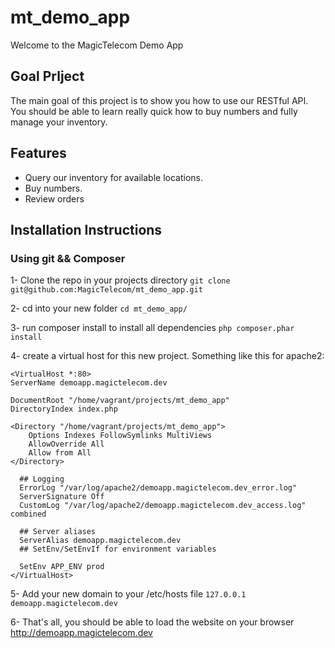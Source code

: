 # mt_demo_app
Welcome to the MagicTelecom Demo App

## Goal Prlject
The main goal of this project is to show you how to use our RESTful API. You should be able to learn really quick how to buy numbers and fully manage your inventory.

## Features
- Query our inventory for available locations.
- Buy numbers.
- Review orders

## Installation Instructions

### Using git && Composer 

1- Clone the repo in your projects directory ```git clone git@github.com:MagicTelecom/mt_demo_app.git``` 

2- cd into your new folder ```cd mt_demo_app/```

3- run composer install to install all dependencies ```php composer.phar install```

4- create a virtual host for this new project. Something like this for apache2: 

```
<VirtualHost *:80>
ServerName demoapp.magictelecom.dev

DocumentRoot "/home/vagrant/projects/mt_demo_app"
DirectoryIndex index.php

<Directory "/home/vagrant/projects/mt_demo_app">
    Options Indexes FollowSymlinks MultiViews
    AllowOverride All
    Allow from All
</Directory>

  ## Logging
  ErrorLog "/var/log/apache2/demoapp.magictelecom.dev_error.log"
  ServerSignature Off
  CustomLog "/var/log/apache2/demoapp.magictelecom.dev_access.log" combined 

  ## Server aliases
  ServerAlias demoapp.magictelecom.dev
  ## SetEnv/SetEnvIf for environment variables
  
  SetEnv APP_ENV prod
</VirtualHost>

```


5- Add your new domain to your /etc/hosts file ```127.0.0.1 demoapp.magictelecom.dev```

6- That's all, you should be able to load the website on your browser http://demoapp.magictelecom.dev

